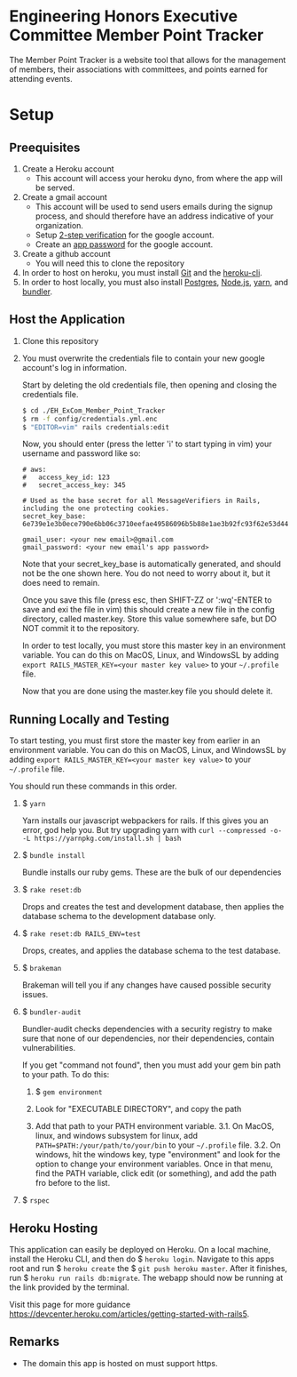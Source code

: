 # Engineering Honors Executive Committee Member Point Tracker
The Member Point Tracker is a website tool that allows for the management of members, their associations with committees, and points earned for attending events.

# Setup

## Preequisites
1. Create a Heroku account
   * This account will access your heroku dyno, from where the app will be served.
2. Create a gmail account
   * This account will be used to send users emails during the signup process, and should therefore have an address indicative of your organization.
   * Setup [2-step verification](https://support.google.com/accounts/answer/185839) for the google account.
   * Create an [app password](https://support.google.com/accounts/answer/185833?hl=en&ref_topic=7189145) for the google account.
3. Create a github account
   * You will need this to clone the repository
4. In order to host on heroku, you must install [Git](https://git-scm.com/book/en/v2/Getting-Started-Installing-Git/) and the [heroku-cli](https://devcenter.heroku.com/articles/heroku-cli#download-and-install).
5. In order to host locally, you must also install [Postgres](https://www.postgresql.org/download/macosx/), [Node.js](https://nodejs.org/en/download/package-manager/#windows), [yarn](https://classic.yarnpkg.com/en/docs/install/#mac-stable), and [bundler](https://bundler.io/).
   

## Host the Application
1. Clone this repository
2. You must overwrite the credentials file to contain your new google account's log in information.
   
   Start by deleting the old credentials file, then opening and closing the credentials file.
   ``` bash
   $ cd ./EH_ExCom_Member_Point_Tracker
   $ rm -f config/credentials.yml.enc
   $ "EDITOR=vim" rails credentials:edit
   ```

   Now, you should enter (press the letter 'i' to start typing in vim) your username and password like so:
   ```
   # aws:
   #   access_key_id: 123
   #   secret_access_key: 345

   # Used as the base secret for all MessageVerifiers in Rails, including the one protecting cookies.
   secret_key_base: 6e739e1e3b0ece790e6bb06c3710eefae49586096b5b88e1ae3b92fc93f62e53d44b59830e620cc35e17a4558dd9692dcc475591f2375ede82ddebb5c5a6443f
   
   gmail_user: <your new email>@gmail.com
   gmail_password: <your new email's app password>
   ```

   Note that your secret_key_base is automatically generated, and should not be the one shown here. You do not need to worry about it, but it does need to remain.

   Once you save this file (press esc, then SHIFT-ZZ or ':wq'-ENTER to save and exi the file in vim) this should create a new file in the config directory, called master.key. Store this value somewhere safe, but DO NOT commit it to the repository.

   In order to test locally, you must store this master key in an environment variable. You can do this on MacOS, Linux, and WindowsSL by adding `export RAILS_MASTER_KEY=<your master key value>` to your `~/.profile` file.

   

   Now that you are done using the master.key file you should delete it.

   

## Running Locally and Testing

To start testing, you must first store the master key from earlier in an environment variable. You can do this on MacOS, Linux, and WindowsSL by adding `export RAILS_MASTER_KEY=<your master key value>` to your `~/.profile` file.

You should run these commands in this order. 

1. $ `yarn`

    Yarn installs our javascript webpackers for rails. If this gives you an error, god help you. But try upgrading yarn with `curl --compressed -o- -L https://yarnpkg.com/install.sh | bash`

2. $ `bundle install`

    Bundle installs our ruby gems. These are the bulk of our dependencies

3. $ `rake reset:db`

    Drops and creates the test and development database, then applies the database schema to the development database only.

4. $ `rake reset:db RAILS_ENV=test`

    Drops, creates, and applies the database schema to the test database.

5. $ `brakeman`
    
    Brakeman will tell you if any changes have caused possible security issues.

6. $ `bundler-audit` 
   
    Bundler-audit checks dependencies with a security registry to make sure that none of our dependencies, nor their dependencies, contain vulnerabilities.

    If you get "command not found", then you must add your gem bin path to your path. To do this:     

    1. $ `gem environment`

    2. Look for "EXECUTABLE DIRECTORY", and copy the path

    3. Add that path to your PATH environment variable. 
     3.1. On MacOS, linux, and windows subsystem for linux, add `PATH=$PATH:/your/path/to/your/bin` to your `~/.profile` file.
     3.2. On windows, hit the windows key, type "environment" and look for the option to change your environment variables. Once in that menu, find the PATH variable, click edit (or something), and add the path fro before to the list.
7. $ `rspec`

##  Heroku Hosting
This application can easily be deployed on Heroku. On a local machine, install the Heroku CLI, and then do $ `heroku login`. Navigate to this apps root and run $ `heroku create` the $ `git push heroku master`. After it finishes, run $ `heroku run rails db:migrate`. The webapp should now be running at the link provided by the terminal. 

Visit this page for more guidance https://devcenter.heroku.com/articles/getting-started-with-rails5.

## Remarks
* The domain this app is hosted on must support https.
